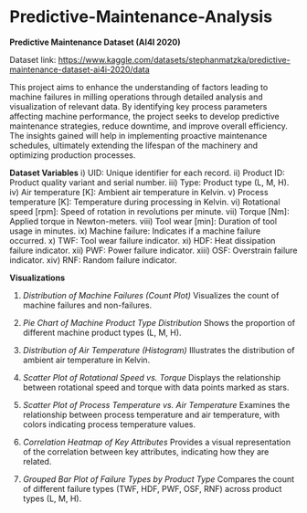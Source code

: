 # Predictive-Maintenance-Analysis

**Predictive Maintenance Dataset (AI4I 2020)**

Dataset link: https://www.kaggle.com/datasets/stephanmatzka/predictive-maintenance-dataset-ai4i-2020/data 

This project aims to enhance the understanding of factors leading to machine failures in milling operations through detailed analysis and visualization of relevant data. By identifying key process parameters affecting machine performance, the project seeks to develop predictive maintenance strategies, reduce downtime, and improve overall efficiency. The insights gained will help in implementing proactive maintenance schedules, ultimately extending the lifespan of the machinery and optimizing production processes.

**Dataset Variables**
i) UID: Unique identifier for each record.
ii) Product ID: Product quality variant and serial number.
iii) Type: Product type (L, M, H).
iv) Air temperature [K]: Ambient air temperature in Kelvin.
v) Process temperature [K]: Temperature during processing in Kelvin.
vi) Rotational speed [rpm]: Speed of rotation in revolutions per minute.
vii) Torque [Nm]: Applied torque in Newton-meters.
viii) Tool wear [min]: Duration of tool usage in minutes.
ix) Machine failure: Indicates if a machine failure occurred.
x) TWF: Tool wear failure indicator.
xi) HDF: Heat dissipation failure indicator.
xii) PWF: Power failure indicator.
xiii) OSF: Overstrain failure indicator.
xiv) RNF: Random failure indicator.

**Visualizations**

1. _Distribution of Machine Failures (Count Plot)_
Visualizes the count of machine failures and non-failures.

2. _Pie Chart of Machine Product Type Distribution_
Shows the proportion of different machine product types (L, M, H).

3. _Distribution of Air Temperature (Histogram)_
Illustrates the distribution of ambient air temperature in Kelvin.

4. _Scatter Plot of Rotational Speed vs. Torque_
Displays the relationship between rotational speed and torque with data points marked as stars.

5. _Scatter Plot of Process Temperature vs. Air Temperature_
Examines the relationship between process temperature and air temperature, with colors indicating process temperature values.

6. _Correlation Heatmap of Key Attributes_
Provides a visual representation of the correlation between key attributes, indicating how they are related.

7. _Grouped Bar Plot of Failure Types by Product Type_
Compares the count of different failure types (TWF, HDF, PWF, OSF, RNF) across product types (L, M, H).
